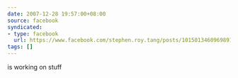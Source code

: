 ```yaml
---
date: 2007-12-28 19:57:00+08:00
source: facebook
syndicated:
- type: facebook
  url: https://www.facebook.com/stephen.roy.tang/posts/10150134609698912
tags: []
---
```


is working on stuff